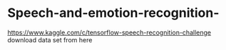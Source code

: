 # Speech-and-emotion-recognition-
https://www.kaggle.com/c/tensorflow-speech-recognition-challenge
download data set from here
